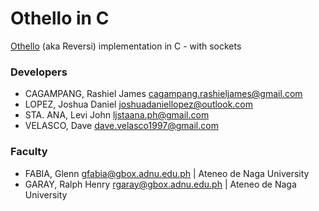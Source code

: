 # Othello in C

[Othello](https://en.wikipedia.org/wiki/Reversi) (aka Reversi) implementation in C - with sockets

### Developers

-   CAGAMPANG, Rashiel James [cagampang.rashieljames@gmail.com](mailto:cagampang.rashieljames@gmail.com)
-   LOPEZ, Joshua Daniel [joshuadaniellopez@outlook.com](mailto:joshuadaniellopez@outlook.com)
-   STA. ANA, Levi John [ljstaana.ph@gmail.com](mailto:ljstaana.ph@gmail.com)
-   VELASCO, Dave [dave.velasco1997@gmail.com](mailto:dave.velasco1997@gmail.com)

### Faculty

-   FABIA, Glenn [gfabia@gbox.adnu.edu.ph](mailto:gfabia@gbox.adnu.edu.ph) | Ateneo de Naga University
-   GARAY, Ralph Henry [rgaray@gbox.adnu.edu.ph](mailto:rgaray@gbox.adnu.edu.ph) | Ateneo de Naga University
